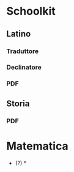 # Schoolkit

## Latino

### Traduttore

### Declinatore

### PDF

## Storia

### PDF

# Matematica

* (?) *
